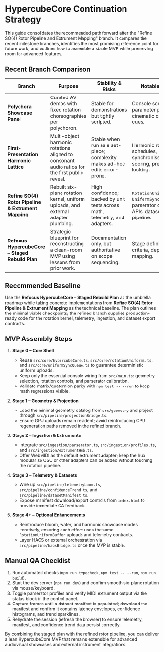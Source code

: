 # HypercubeCore Continuation Strategy

This guide consolidates the recommended path forward after the "Refine SO(4) Rotor Pipeline and Extrument
Mapping" branch. It compares the recent milestone branches, identifies the most promising reference point
for future work, and outlines how to assemble a stable MVP while preserving room for advanced features.

## Recent Branch Comparison

| Branch | Purpose | Stability & Risks | Notable Assets |
| --- | --- | --- | --- |
| **Polychora Showcase Panel** | Curated AV demos with fixed rotation choreographies per polychoron. | Stable for demonstrations but tightly scripted. | Console scenes, parameter presets, cinematic camera cues. |
| **First-Presentation Harmonic Lattice** | Multi-object harmonic rotations aligned to consonant audio ratios for the first public reveal. | Stable when run as a set-piece; complexity makes ad-hoc edits error-prone. | Harmonic rotation schedules, synchronised audio scoring, presentation locking. |
| **Refine SO(4) Rotor Pipeline & Extrument Mapping** | Rebuilt six-plane rotation kernel, uniform uploads, and external adapter plumbing. | High confidence; backed by unit tests across math, telemetry, and adapters. | `RotationUniformBuffer`, `UniformSyncQueue`, parserator calibration APIs, dataset manifest pipeline. |
| **Refocus HypercubeCore – Staged Rebuild Plan** | Strategic blueprint for reconstructing a clean-room MVP using lessons from prior work. | Documentation only, but authoritative on scope sequencing. | Stage definitions, exit criteria, dependency mapping. |

## Recommended Baseline

Use the **Refocus HypercubeCore – Staged Rebuild Plan** as the umbrella roadmap while taking concrete
implementations from **Refine SO(4) Rotor Pipeline & Extrument Mapping** as the technical baseline. The
plan outlines the minimal viable checkpoints; the refined branch supplies production-ready code for the
rotation kernel, telemetry, ingestion, and dataset export contracts.

## MVP Assembly Steps

1. **Stage 0 – Core Shell**
   - Reuse `src/core/hypercubeCore.ts`, `src/core/rotationUniforms.ts`, and `src/core/uniformSyncQueue.ts` to
     guarantee deterministic uniform uploads.
   - Keep only the essential console wiring from `src/main.ts`: geometry selection, rotation controls, and
     parserator calibration.
   - Validate matrix/quaternion parity with `npm test -- --run` to keep math regressions visible.

2. **Stage 1 – Geometry & Projection**
   - Load the minimal geometry catalog from `src/geometry` and project through `src/pipeline/projectionBridge.ts`.
   - Ensure GPU uploads remain resident; avoid reintroducing CPU regeneration paths removed in the refined branch.

3. **Stage 2 – Ingestion & Extruments**
   - Integrate `src/ingestion/parserator.ts`, `src/ingestion/profiles.ts`, and `src/ingestion/extrumentHub.ts`.
   - Offer WebMIDI as the default extrument adapter; keep the hub modular so OSC or other adapters can be
     added without touching the rotation pipeline.

4. **Stage 3 – Telemetry & Datasets**
   - Wire up `src/pipeline/telemetryLoom.ts`, `src/pipeline/confidenceTrend.ts`, and `src/pipeline/datasetManifest.ts`.
   - Expose manifest download/export controls from `index.html` to provide immediate QA feedback.

5. **Stage 4+ – Optional Enhancements**
   - Reintroduce bloom, water, and harmonic showcase modes iteratively, ensuring each effect uses the
     same `RotationUniformBuffer` uploads and telemetry contracts.
   - Layer HAOS or external orchestration via `src/pipeline/haosBridge.ts` once the MVP is stable.

## Manual QA Checklist

1. Run automated checks (`npm run typecheck`, `npm test -- --run`, `npm run build`).
2. Start the dev server (`npm run dev`) and confirm smooth six-plane rotation via mouse/keyboard.
3. Toggle parserator profiles and verify MIDI extrument output via the status block in the control panel.
4. Capture frames until a dataset manifest is populated; download the manifest and confirm it contains
   latency envelopes, confidence histograms, and trend sparklines.
5. Rehydrate the session (refresh the browser) to ensure telemetry, manifest, and confidence trend data
   persist correctly.

By combining the staged plan with the refined rotor pipeline, you can deliver a lean HypercubeCore MVP
that remains extensible for advanced audiovisual showcases and external instrument integrations.
